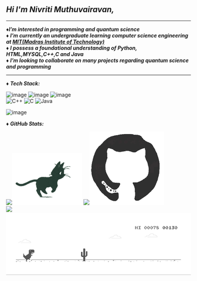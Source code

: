 
  ***Hi I'm Nivriti Muthuvairavan,*** <br/>
  -------------------------------------------------------------------------------------------------------------------------------
  ---

♦***I’m interested in programming and quantum science***<br/>
♦ ***I’m currently an undergraduate learning computer science engineering at [MIT(Madras Institute of Technology)](https://www.mitindia.edu/)*** <br/>
♦ ***I possess a foundational understanding of Python, HTML,MYSQL,C++,C and Java*** <br/>
♦ ***I’m looking to collaborate on many projects regarding quantum science and programming*** <br/>

---

 
♦ ***Tech Stack:*** <br/>

 ![image](https://img.shields.io/badge/mysql-4479A1.svg?style=for-the-badge&logo=mysql&logoColor=white) ![image](https://img.shields.io/badge/python-3670A0?style=for-the-badge&logo=python&logoColor=ffdd54) ![image](https://img.shields.io/badge/html5-%23E34F26.svg?style=for-the-badge&logo=html5&logoColor=white)<br/>
<img src="https://img.shields.io/badge/C++-00599C.svg?style=for-the-badge&logo=c%2B%2B&logoColor=white" alt="C++"/>
<img src="https://img.shields.io/badge/C-00599C.svg?style=for-the-badge&logo=c&logoColor=white" alt="C"/>
<img src="https://img.shields.io/badge/Java-ED8B00.svg?style=for-the-badge&logo=openjdk&logoColor=white" alt="Java"/>


 ![image](https://img.shields.io/badge/CONTACT_ME_AT-nivriti3266@gmail.com-informational?style=flat&logo=<LOGO_NAME>&logoColor=white&color=000000)


♦  ***GitHub Stats:***  <br/>

![](https://github-readme-stats.vercel.app/api?username=niv-csc&theme=dark&hide_border=true&include_all_commits=true&count_private=false)![](https://github.com/niv-csc/niv-csc/blob/main/pixel-cat.gif)
![](https://nirzak-streak-stats.vercel.app/?user=niv-csc&theme=dark&hide_border=true)![](https://github.com/niv-csc/niv-csc/blob/main/68747470733a2f2f757365722d696d616765732e67697468756275736572636f6e74656e742e636f6d2f37343033383139302f3231323235373436382d31653961393166312d623632362d346261612d623135642d3563333835646661376564322e676966.gif)
<br/>![](https://github-contributor-stats.vercel.app/api?username=niv-csc&limit=5&theme=dark&combine_all_yearly_contributions=true)
![](https://github.com/niv-csc/niv-csc/blob/main/dino.gif)












  


<!---
niv-csc/niv-csc is a ✨ special ✨ repository because its `README.md` (this file) appears on your GitHub profile.
You can click the Preview link to take a look at your changes.
--->
